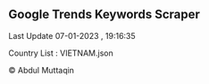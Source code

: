 

## Google Trends Keywords Scraper 
 
Last Update 07-01-2023 , 19:16:35

Country List :
VIETNAM.json



© Abdul Muttaqin 
